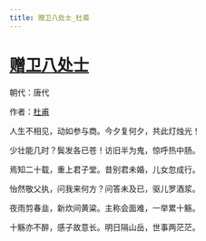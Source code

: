 ```yaml
---
title: 赠卫八处士_杜甫
---
```


# [赠卫八处士](http://so.gushiwen.org/view_10388.aspx)

朝代：唐代

作者：[杜甫](http://so.gushiwen.org/author_474.aspx)

<p>人生不相见，动如参与商。今夕复何夕，共此灯烛光！

少壮能几时？鬓发各已苍！访旧半为鬼，惊呼热中肠。

焉知二十载，重上君子堂。昔别君未婚，儿女忽成行。

怡然敬父执，问我来何方？问答未及已，驱儿罗酒浆。

夜雨剪春韭，新炊间黄粱。主称会面难，一举累十觞。

十觞亦不醉，感子故意长。明日隔山岳，世事两茫茫。 </p>